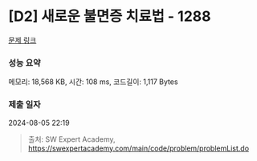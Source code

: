 # [D2] 새로운 불면증 치료법 - 1288 

[문제 링크](https://swexpertacademy.com/main/code/problem/problemDetail.do?contestProbId=AV18_yw6I9MCFAZN) 

### 성능 요약

메모리: 18,568 KB, 시간: 108 ms, 코드길이: 1,117 Bytes

### 제출 일자

2024-08-05 22:19



> 출처: SW Expert Academy, https://swexpertacademy.com/main/code/problem/problemList.do